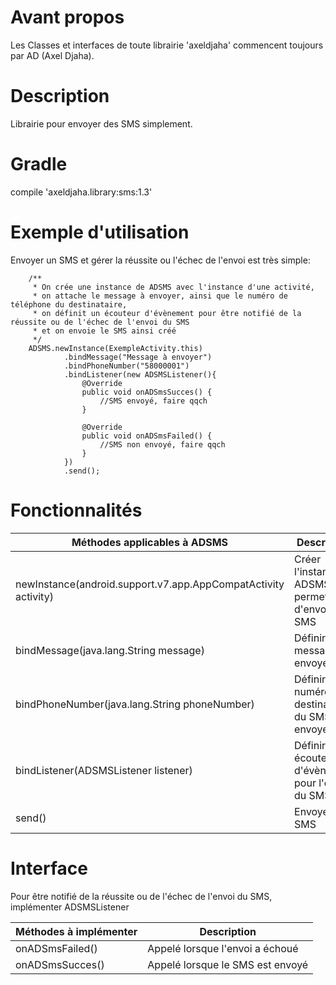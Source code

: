 # Avant propos
Les Classes et interfaces de toute librairie 'axeldjaha' commencent toujours par AD (Axel Djaha).
# Description
Librairie pour envoyer des SMS simplement.
# Gradle
compile 'axeldjaha.library:sms:1.3'
# Exemple d'utilisation
Envoyer un SMS et gérer la réussite ou l'échec de l'envoi est très simple:

        /**
         * On crée une instance de ADSMS avec l'instance d'une activité,
         * on attache le message à envoyer, ainsi que le numéro de téléphone du destinataire,
         * on définit un écouteur d'évènement pour être notifié de la réussite ou de l'échec de l'envoi du SMS
         * et on envoie le SMS ainsi créé
         */
        ADSMS.newInstance(ExempleActivity.this)
                .bindMessage("Message à envoyer")
                .bindPhoneNumber("58000001")
                .bindListener(new ADSMSListener(){
                    @Override
                    public void onADSmsSucces() {
                        //SMS envoyé, faire qqch
                    }

                    @Override
                    public void onADSmsFailed() {
                        //SMS non envoyé, faire qqch
                    }
                })
                .send();

# Fonctionnalités

| Méthodes applicables à ADSMS  | Description |
| --------------------------------- | ----------- |
| newInstance(android.support.v7.app.AppCompatActivity activity) | Créer l'instance de ADSMS qui permettra d'envoyer un SMS |
| bindMessage(java.lang.String message) | Définir le message à envoyer |
| bindPhoneNumber(java.lang.String phoneNumber) | Définir le numéro destinataire du SMS à envoyer |
| bindListener(ADSMSListener listener) | Définir un écouteur d'évènement pour l'envoi du SMS |
| send() | Envoyer le SMS |

# Interface
Pour être notifié de la réussite ou de l'échec de l'envoi du SMS, implémenter ADSMSListener

| Méthodes à implémenter  | Description |
| --------------------------------- | ----------- |
| onADSmsFailed() | Appelé lorsque l'envoi a échoué |
| onADSmsSucces() | Appelé lorsque le SMS est envoyé |

